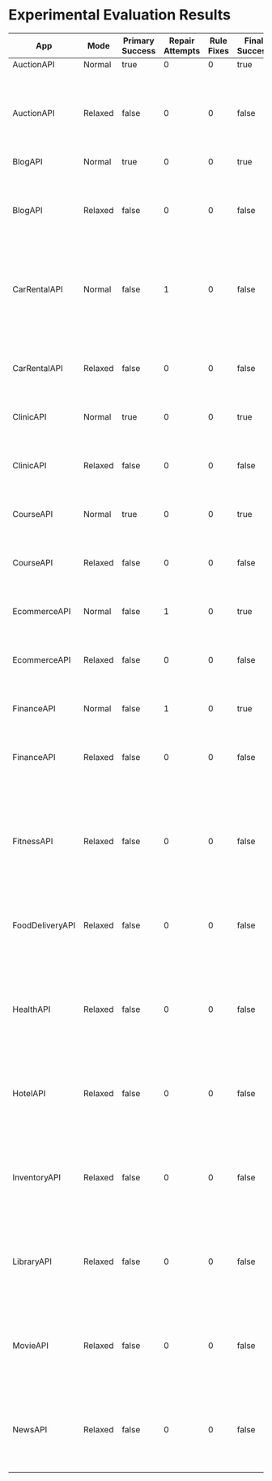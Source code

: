 # Experimental Evaluation Results

| App | Mode | Primary Success | Repair Attempts | Rule Fixes | Final Success | Duration (s) | Error |
|-----|------|----------------|----------------|-------------|----------------|---------------|-------|
| AuctionAPI | Normal | true | 0 | 0 | true | 0.00 |  |
| AuctionAPI | Relaxed | false | 0 | 0 | false | 0.00 | error, status code: 503, status: 503 Service Un... |
| BlogAPI | Normal | true | 0 | 0 | true | 0.00 |  |
| BlogAPI | Relaxed | false | 0 | 0 | false | 0.00 | error, status code: 503, status: 503 Service Un... |
| CarRentalAPI | Normal | false | 1 | 0 | false | 0.00 | failed to parse repaired output: json parse err... |
| CarRentalAPI | Relaxed | false | 0 | 0 | false | 0.00 | error, status code: 503, status: 503 Service Un... |
| ClinicAPI | Normal | true | 0 | 0 | true | 0.00 |  |
| ClinicAPI | Relaxed | false | 0 | 0 | false | 0.00 | error, status code: 503, status: 503 Service Un... |
| CourseAPI | Normal | true | 0 | 0 | true | 0.00 |  |
| CourseAPI | Relaxed | false | 0 | 0 | false | 0.00 | error, status code: 503, status: 503 Service Un... |
| EcommerceAPI | Normal | false | 1 | 0 | true | 0.00 |  |
| EcommerceAPI | Relaxed | false | 0 | 0 | false | 0.00 | error, status code: 503, status: 503 Service Un... |
| FinanceAPI | Normal | false | 1 | 0 | true | 0.00 |  |
| FinanceAPI | Relaxed | false | 0 | 0 | false | 0.00 | error, status code: 503, status: 503 Service Un... |
| FitnessAPI | Relaxed | false | 0 | 0 | false | 0.00 | error, status code: 503, status: 503 Service Un... |
| FoodDeliveryAPI | Relaxed | false | 0 | 0 | false | 0.00 | error, status code: 503, status: 503 Service Un... |
| HealthAPI | Relaxed | false | 0 | 0 | false | 0.00 | error, status code: 503, status: 503 Service Un... |
| HotelAPI | Relaxed | false | 0 | 0 | false | 0.00 | error, status code: 503, status: 503 Service Un... |
| InventoryAPI | Relaxed | false | 0 | 0 | false | 0.00 | error, status code: 503, status: 503 Service Un... |
| LibraryAPI | Relaxed | false | 0 | 0 | false | 0.00 | error, status code: 503, status: 503 Service Un... |
| MovieAPI | Relaxed | false | 0 | 0 | false | 0.00 | error, status code: 503, status: 503 Service Un... |
| NewsAPI | Relaxed | false | 0 | 0 | false | 0.00 | error, status code: 503, status: 503 Service Un... |
